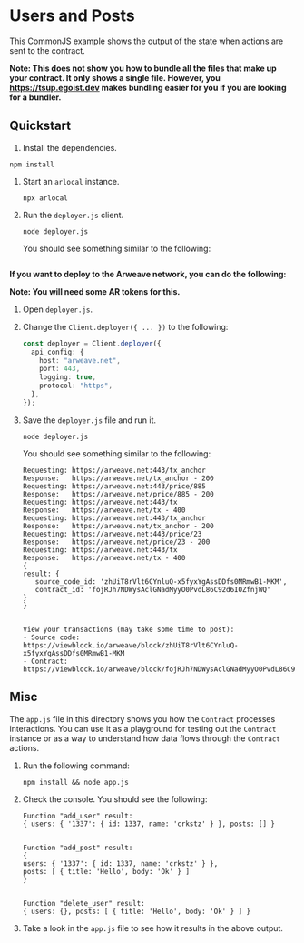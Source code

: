 # Users and Posts

This CommonJS example shows the output of the state when actions are sent to the
contract.

**Note: This does not show you how to bundle all the files that make up your
contract. It only shows a single file. However, you https://tsup.egoist.dev
makes bundling easier for you if you are looking for a bundler.**

## Quickstart

1. Install the dependencies.

```text
npm install
```

1. Start an `arlocal` instance.

   ```text
   npx arlocal
   ```

1. Run the `deployer.js` client.

   ```text
   node deployer.js
   ```

   You should see something similar to the following:

   ```text
   ```

**If you want to deploy to the Arweave network, you can do the following:**

**Note: You will need some AR tokens for this.**

1. Open `deployer.js`.

1. Change the `Client.deployer({ ... })` to the following:

   ```ts
   const deployer = Client.deployer({
     api_config: {
       host: "arweave.net",
       port: 443,
       logging: true,
       protocol: "https",
     },
   });
   ```

1. Save the `deployer.js` file and run it.

   ```text
   node deployer.js
   ```

   You should see something similar to the following:

   ```text
   Requesting: https://arweave.net:443/tx_anchor
   Response:   https://arweave.net/tx_anchor - 200
   Requesting: https://arweave.net:443/price/885
   Response:   https://arweave.net/price/885 - 200
   Requesting: https://arweave.net:443/tx
   Response:   https://arweave.net/tx - 400
   Requesting: https://arweave.net:443/tx_anchor
   Response:   https://arweave.net/tx_anchor - 200
   Requesting: https://arweave.net:443/price/23
   Response:   https://arweave.net/price/23 - 200
   Requesting: https://arweave.net:443/tx
   Response:   https://arweave.net/tx - 400
   {
   result: {
      source_code_id: 'zhUiT8rVlt6CYnluQ-x5fyxYgAssDDfs0MRmwB1-MKM',
      contract_id: 'fojRJh7NDWysAclGNadMyyO0PvdL86C92d6IOZfnjWQ'
   }
   }


   View your transactions (may take some time to post):
   - Source code: https://viewblock.io/arweave/block/zhUiT8rVlt6CYnluQ-x5fyxYgAssDDfs0MRmwB1-MKM
   - Contract: https://viewblock.io/arweave/block/fojRJh7NDWysAclGNadMyyO0PvdL86C92d6IOZfnjWQ
   ```

## Misc

The `app.js` file in this directory shows you how the `Contract` processes
interactions. You can use it as a playground for testing out the `Contract`
instance or as a way to understand how data flows through the `Contract`
actions.

1. Run the following command:

   ```
   npm install && node app.js
   ```

1. Check the console. You should see the following:

   ```text
   Function "add_user" result:
   { users: { '1337': { id: 1337, name: 'crkstz' } }, posts: [] }


   Function "add_post" result:
   {
   users: { '1337': { id: 1337, name: 'crkstz' } },
   posts: [ { title: 'Hello', body: 'Ok' } ]
   }


   Function "delete_user" result:
   { users: {}, posts: [ { title: 'Hello', body: 'Ok' } ] }
   ```

1. Take a look in the `app.js` file to see how it results in the above output.
